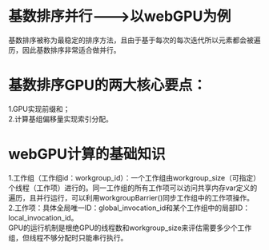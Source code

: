 # 基数排序并行--->以webGPU为例
基数排序被称为最稳定的排序方法，且由于基于每次的每次迭代所以元素都会被遍历，因此基数排序非常适合做并行。
# 基数排序GPU的两大核心要点：  
1.GPU实现前缀和；  
2.计算基组偏移量实现索引分配。
# webGPU计算的基础知识
1.工作组（工作组id：workgroup_id）：一个工作组由workgroup_size（可指定）个线程（工作项）进行的。同一工作组的所有工作项可以访问共享内存var<workgroup>定义的遍历，且并行运行，可以利用workgroupBarrier()同步工作组中的工作项操作。  
2.工作项：具体全局唯一ID：global_invocation_id和某个工作组中的局部ID：local_invocation_id。  
GPU的运行机制是根绝GPU的线程数和workgroup_size来评估需要多少个工作组，但线程不够分配时只能串行执行。

